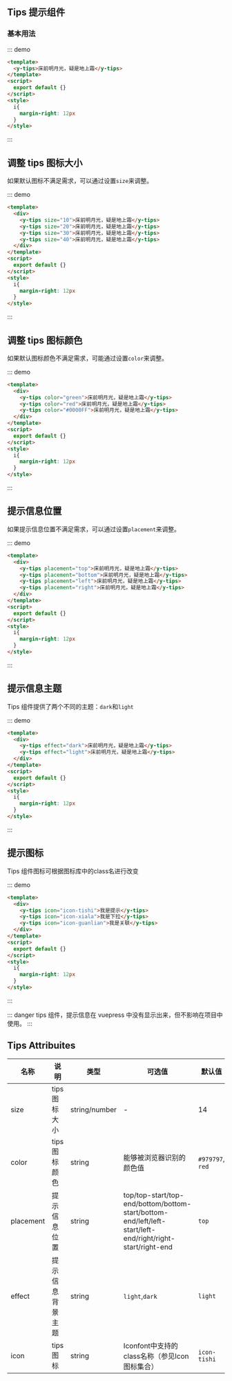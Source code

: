 ## Tips 提示组件

### 基本用法

::: demo

```html
<template>
  <y-tips>床前明月光，疑是地上霜</y-tips>
</template>
<script>
  export default {}
</script>
<style>
  i{
    margin-right: 12px
  }
</style>
```

:::

## 调整 tips 图标大小

如果默认图标不满足需求，可以通过设置`size`来调整。

::: demo

```html
<template>
  <div>
    <y-tips size="10">床前明月光，疑是地上霜</y-tips>
    <y-tips size="20">床前明月光，疑是地上霜</y-tips>
    <y-tips size="30">床前明月光，疑是地上霜</y-tips>
    <y-tips size="40">床前明月光，疑是地上霜</y-tips>
  </div>
</template>
<script>
  export default {}
</script>
<style>
  i{
    margin-right: 12px
  }
</style>
```

:::

## 调整 tips 图标颜色

如果默认图标颜色不满足需求，可能通过设置`color`来调整。

::: demo

```html
<template>
  <div>
    <y-tips color="green">床前明月光，疑是地上霜</y-tips>
    <y-tips color="red">床前明月光，疑是地上霜</y-tips>
    <y-tips color="#0000FF">床前明月光，疑是地上霜</y-tips>
  </div>
</template>
<script>
  export default {}
</script>
<style>
  i{
    margin-right: 12px
  }
</style>
```

:::

## 提示信息位置

如果提示信息位置不满足需求，可以通过设置`placement`来调整。

::: demo

```html
<template>
  <div>
    <y-tips placement="top">床前明月光，疑是地上霜</y-tips>
    <y-tips placement="bottom">床前明月光，疑是地上霜</y-tips>
    <y-tips placement="left">床前明月光，疑是地上霜</y-tips>
    <y-tips placement="right">床前明月光，疑是地上霜</y-tips>
  </div>
</template>
<script>
  export default {}
</script>
<style>
  i{
    margin-right: 12px
  }
</style>
```

:::

## 提示信息主题

Tips 组件提供了两个不同的主题：`dark`和`light`

::: demo

```html
<template>
  <div>
    <y-tips effect="dark">床前明月光，疑是地上霜</y-tips>
    <y-tips effect="light">床前明月光，疑是地上霜</y-tips>
  </div>
</template>
<script>
  export default {}
</script>
<style>
  i{
    margin-right: 12px
  }
</style>
```

:::

## 提示图标

Tips 组件图标可根据图标库中的class名进行改变

::: demo

```html
<template>
  <div>
    <y-tips icon="icon-tishi">我是提示</y-tips>
    <y-tips icon="icon-xiala">我是下拉</y-tips>
    <y-tips icon="icon-guanlian">我是关联</y-tips>
  </div>
</template>
<script>
  export default {}
</script>
<style>
  i{
    margin-right: 12px
  }
</style>
```

:::

::: danger
tips 组件，提示信息在 vuepress 中没有显示出来，但不影响在项目中使用。
:::

## Tips Attribuites

| 名称      | 说明             | 类型          | 可选值                                                                                                    | 默认值    |
| --------- | ---------------- | ------------- | --------------------------------------------------------------------------------------------------------- | --------- |
| size      | tips 图标大小    | string/number | -                                                                                                         | 14        |
| color     | tips 图标颜色    | string        | 能够被浏览器识别的颜色值                                                                                    | `#979797`, `red` |
| placement | 提示信息位置     | string        | top/top-start/top-end/bottom/bottom-start/bottom-end/left/left-start/left-end/right/right-start/right-end | `top`     |
| effect    | 提示信息背景主题 | string        | `light`,`dark`                                                                                            | `light`   |
| icon      | tips 图标       | string        | Iconfont中支持的class名称（参见Icon图标集合）                                                                | `icon-tishi`   |


